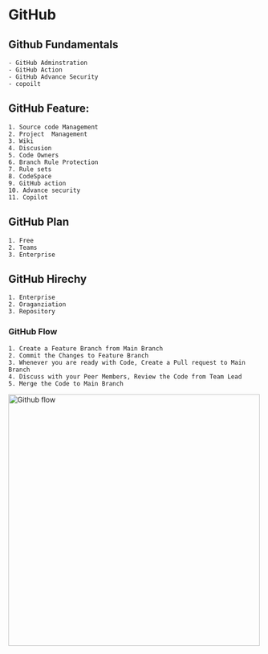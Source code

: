 # GitHub

## Github Fundamentals
	- GitHub Adminstration
	- GitHub Action
	- GitHub Advance Security
	- copoilt
 
## GitHub Feature:
	1. Source code Management
	2. Project  Management
	3. Wiki
	4. Discusion
	5. Code Owners
	6. Branch Rule Protection
	7. Rule sets
	8. CodeSpace
	9. GitHub action
	10. Advance security
	11. Copilot

## GitHub Plan
	1. Free
	2. Teams
	3. Enterprise

## GitHub Hirechy
	1. Enterprise
	2. Oraganziation 
	3. Repository


### GitHub Flow

	1. Create a Feature Branch from Main Branch
	2. Commit the Changes to Feature Branch
	3. Whenever you are ready with Code, Create a Pull request to Main Branch
	4. Discuss with your Peer Members, Review the Code from Team Lead
	5. Merge the Code to Main Branch
 
<img width="501" alt="Github flow" src="https://github.com/user-attachments/assets/df7b56c5-a5a1-4d51-bcdd-137432248d3a">
